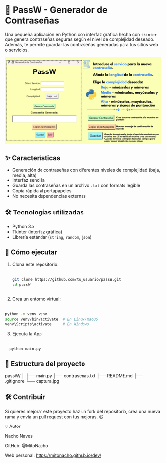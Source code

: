 # 🔐 PassW - Generador de Contraseñas

Una pequeña aplicación en Python con interfaz gráfica hecha con `tkinter` que genera contraseñas seguras según el nivel de complejidad deseado. Además, te permite guardar las contraseñas generadas para tus sitios web o servicios.

![Captura de pantalla](./assets/captura.jpg)

## ✨ Características

- Generación de contraseñas con diferentes niveles de complejidad (baja, media, alta)
- Interfaz sencilla 
- Guarda las contraseñas en un archivo `.txt` con formato legible
- Copia rápida al portapapeles
- No necesita dependencias externas

## 🛠️ Tecnologías utilizadas

- Python 3.x
- Tkinter (interfaz gráfica)
- Librería estándar (`string`, `random`, `json`)

## 🚀 Cómo ejecutar

1. Clona este repositorio:
   ```bash
   
   git clone https://github.com/tu_usuario/passW.git
   cd passW



2. Crea un entorno virtual:
```bash

python -m venv venv
source venv/bin/activate  # En Linux/macOS
venv\Scripts\activate     # En Windows

```

3. Ejecuta la App

 ```bash
   
   python main.py

```

## 📁 Estructura del proyecto

 passW/
│
├── main.py
├── contrasenas.txt
├── README.md
├── .gitignore
└── captura.jpg




## 🛠️ Contribuir

Si quieres mejorar este proyecto haz un fork del repositorio, crea una nueva rama y envía un pull request con tus mejoras. 😃

💡 Autor

Nacho Naves

GitHub: @MitoNacho

Web personal: https://mitonacho.github.io/dev/


